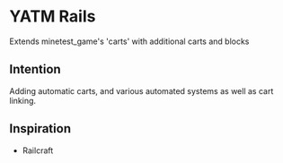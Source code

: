 # YATM Rails

Extends minetest_game's 'carts' with additional carts and blocks

## Intention

Adding automatic carts, and various automated systems as well as cart linking.

## Inspiration

* Railcraft
